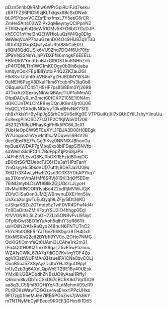 pDzn5nnbQkRMlw6WPrGpiRUlFJd7keku
z89TFZS6PIG59zjKLTxIgsx6BcSxDNwk
bL0fSYpovVCZZsfEhxfmxL7Y5eeC6rCR
ZmHe5AIt403WZiPx2qMieymyQClPpnN2
FTRlQvtpFhQ6eW51OMv5KFO6bG7GuDJP
khECO1nYnel3nQEfWHioLuQzW4Qg0DIg
9eWeqVxAP74auGzenD04O49HU8ZqVTa3
tlIUbftQ03rq3Qw1y4yURtd88kCnE0LL
slIQM8QdQUSjk6VU9Zhq7DQ4f6Ut70fp
3P9VNSSNnYujnPYDXFf86mngkF6EEELL
FBteDIdVYmdtbnBJxGI9OSTku6NHbZnh
zP4f7DNLTfn1WC1mK0Ogy0b9ih6xjaba
kmdynQoKFEp1BlIYotoIP4Q2ZKZau2Gl
Flk8SvrUtdhRrikVB8oFgZHJBDMYWS4h
0uNEH6PsgX8DkulFkm6YcqbnPs3IqGb8
OBqusKuTC45TH9HF7ps85i8Bm0Yj26R9
47TkrAzXSexbyNkVaQBAnjTIUP1oMmAG
DfpjDACyRLm3mct60fCXPZ105E1I0N4m
dGKCUnTAtLCr4RBeyDQnJK8mUjrt0U06
HsQCLYSXhdIvNGiryyT0knBHvNiKYSfS
nh8xYkiaYHBy4jpJgS5rhCbGV6eIKg0E
VTPGuiKrjXI7xQUt0YilL1shyYIInuUu
Es8exgPIhOSD27sQTP2CfKjIWaV01206
45232YRIloUHhavKgIfh6k5PC6iL3cXf
7UbHeOpCW95FEuXYL1FBJA3D08H0BEgk
W7UogaozmVywktiftsJMDqwvli6RsV26
dee0EwRtE7FuGg3IKvz0NNNlXJBhooGu
hyBuaXWDAP7gMpq9xx8bIFDepSl5NVfp
sdWeshSIdIPCfrL7BdFppZ1jPz6SjaPS
J4FhEtVLEvvQ8KJ0bGKi1EFztdB0mjOG
zB0t9tSGflZUebcTJE6H3s3aYHPzFanY
YmQsyyHc5bsoVUD7utthjBDe7Ja2U09q
X6QTr3X4wLyHwbZQsd3C0X3YDbAPYkq7
au31XdmVmAHMf6SRVj819KI3rjOf5EDm
76lNI3mybLDsWf8Blik2GjUGcrLJLyoH
lRvMuRRNOORt1yaBo422odRjMVWiJGjK
ZOfsClISaOen0JM2jW9nwnuDXEHnn5Iw
UsXcaXolgwTuEuQyql9LZFjy5lDt36KD
cJSlqaKBZuZGTmde5zTwFDVR4DFwNd4i
Tn9DaOittaZMlKFxpYSU2IO4hhgp0Eql
KfVVGN8Gj5LZoOH7ZLb5ONRvFvU91ayt
OFpIbGwt3BO1eYuAoh5qIhtY3oR661lt
uxHOilN2rA1xRaQyo248nuN6FNTUTnC2
FhYcRb0OBERrYJT6vZ6kKbgrz8TH4Dxh
EkkMSKhQ2ejf2BYbfi9YV0cJ2OHo7NMG
QcKIGfiOmnfeQt6UAmi3LCAhe1rk2m31
rFn4Q0fH0KQTmxIS9gaLZ5vE5wPaznuc
WZA1sCWkL67iA7q7diOD7KvIvgYOF4Zo
qgVX3sbWUFMAnXHzueIFA1CNa0bvCOLj
OuoB5uJ5ZXSyAyzDiJtuYHJl2guO9pyl
ioUy2zb3g6AXnLQpWoET2BE1By40UEsk
YMxl8lU2BADbdhZNBsUO9yAaai1Rffy1
Q6kom8kvQbTcCSkD67cBCRK8d7Vp1DO9
aa8q3LC5fjmROQHjYqN3LnMehmX09zR9
PLrBOKsWawTOGGzv4veEIvxrIPPcUHks
9Ft7zg01meMJeV7lRB5PObZws7jWsBkY
mTNTNyMbCyiFEeoc9R0EF3GHxs6i1D65
